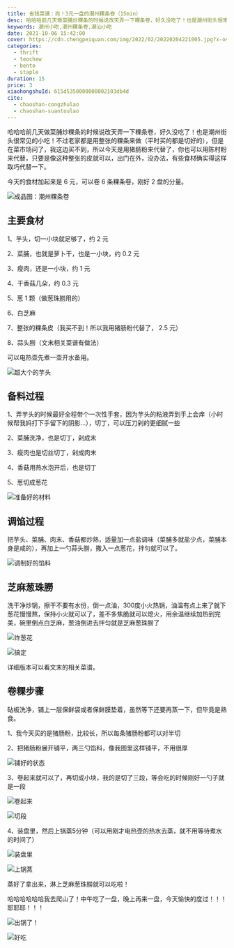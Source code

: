 ```yaml
---
title: 省钱菜谱：尚！3元一盘的潮州粿条卷（15min）
desc: 哈哈哈前几天做菜脯炒粿条的时候说改天弄一下粿条卷，好久没吃了！也是潮州街头很常见的小吃！不过老家都是用整张的粿条来做（平时买的都是切好的），但是在菜市场问了，我这边买不到，所以今天是用猪肠粉来代替了，你也可以用陈村粉来代替，只要是像这种整张的皮就可以，出门在外，没办法，有些食材确实得这样取巧代替一下。
keywords: 潮州小吃,潮州粿条卷,潮汕小吃
date: 2021-10-06 15:42:00
cover: https://cdn.chengpeiquan.com/img/2022/02/20220204221005.jpg?x-oss-process=image/interlace,1
categories:
  - thrift
  - teochew
  - bento
  - staple
duration: 15
price: 3
xiaohongshuId: 615d5350000000002103db4d
cite:
  - chaoshan-congzhulao
  - chaoshan-suantoulao
---
```


哈哈哈前几天做菜脯炒粿条的时候说改天弄一下粿条卷，好久没吃了！也是潮州街头很常见的小吃！不过老家都是用整张的粿条来做（平时买的都是切好的），但是在菜市场问了，我这边买不到，所以今天是用猪肠粉来代替了，你也可以用陈村粉来代替，只要是像这种整张的皮就可以，出门在外，没办法，有些食材确实得这样取巧代替一下。

今天的食材加起来是 6 元，可以卷 6 条粿条卷，刚好 2 盘的分量。

![成品图：潮州粿条卷](https://cdn.chengpeiquan.com/img/2022/02/20220204221028.jpg?x-oss-process=image/interlace,1)

## 主要食材

1、芋头，切一小块就足够了，约 2 元

2、菜脯，也就是萝卜干，也是一小块，约 0.2 元

3、瘦肉，还是一小块，约 1 元

4、干香菇几朵，约 0.3 元

5、葱 1 颗（做葱珠朥用的）

6、白芝麻

7、整张的粿条皮（我买不到！所以我用猪肠粉代替了， 2.5 元）

8、蒜头朥（文末相关菜谱有做法）

可以电热壶先煮一壶开水备用。

![超大个的芋头](https://cdn.chengpeiquan.com/img/2022/02/20220204221017.jpg?x-oss-process=image/interlace,1)

## 备料过程

1、弄芋头的时候最好全程带个一次性手套，因为芋头的粘液弄到手上会痒（小时候帮我妈打下手留下的阴影…），切丁，可以压刀剁的更细腻一些

2、菜脯洗净，也是切丁，剁成末

3、瘦肉也是切丝切丁，剁成肉末

4、香菇用热水泡开后，也是切丁

5、葱切成葱花

![准备好的材料](https://cdn.chengpeiquan.com/img/2022/02/20220204221018.jpg?x-oss-process=image/interlace,1)

## 调馅过程

把芋头、菜脯、肉末、香菇都炒熟，适量加一点盐调味（菜脯多就盐少点，菜脯本身是咸的），再加上一勺蒜头朥，撒入一点葱花，拌匀就可以了。

![调制好的馅料](https://cdn.chengpeiquan.com/img/2022/02/20220204221019.jpg?x-oss-process=image/interlace,1)

## 芝麻葱珠朥

洗干净炒锅，擦干不要有水份，倒一点油，300度小火热锅，油温有点上来了就下葱花慢慢熬，保持小火就可以了，差不多焦脆就可以熄火，用余温继续加热到完美，碗里倒点白芝麻，葱油倒进去拌匀就是芝麻葱珠朥了

![炸葱花](https://cdn.chengpeiquan.com/img/2022/02/20220204221020.jpg?x-oss-process=image/interlace,1)

![搞定](https://cdn.chengpeiquan.com/img/2022/02/20220204221021.jpg?x-oss-process=image/interlace,1)

详细版本可以看文末的相关菜谱。

## 卷粿步骤

砧板洗净，铺上一层保鲜袋或者保鲜膜垫着，虽然等下还要再蒸一下，但毕竟是熟食。

1、我今天买的是猪肠粉，比较长，所以每条猪肠粉都可以对半切

2、把猪肠粉展开铺平，两三勺馅料，像我图里这样铺平，不用很厚

![铺好的状态](https://cdn.chengpeiquan.com/img/2022/02/20220204221022.jpg?x-oss-process=image/interlace,1)

3、卷起来就可以了，再切成小块，我的是切了三段，等会吃的时候刚好一勺子就是一段

![卷起来](https://cdn.chengpeiquan.com/img/2022/02/20220204221023.jpg?x-oss-process=image/interlace,1)

![切段](https://cdn.chengpeiquan.com/img/2022/02/20220204221024.jpg?x-oss-process=image/interlace,1)

4、装盘里，然后上锅蒸5分钟（可以用刚才电热壶的热水去蒸，就不用等待煮水的时间了）

![装盘里](https://cdn.chengpeiquan.com/img/2022/02/20220204221025.jpg?x-oss-process=image/interlace,1)

![上锅蒸](https://cdn.chengpeiquan.com/img/2022/02/20220204221026.jpg?x-oss-process=image/interlace,1)

蒸好了拿出来，淋上芝麻葱珠朥就可以吃啦！

哈哈哈哈哈哈我去爬山了！中午吃了一盘，晚上再来一盘，今天愉快的度过！！！耶耶耶！！！

![出锅了！](https://cdn.chengpeiquan.com/img/2022/02/20220204221027.jpg?x-oss-process=image/interlace,1)

![好吃](https://cdn.chengpeiquan.com/img/2022/02/20220204221029.jpg?x-oss-process=image/interlace,1)
